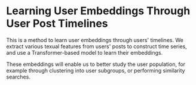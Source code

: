 # Learning User Embeddings Through User Post Timelines

This is a method to learn user embeddings through users' timelines. We extract various texual features from users' posts to construct time series, and use a Transformer-based model to learn their embeddings.

These embeddings will enable us to better study the user population, for example through clustering into user subgroups, or performing similarity searches.
